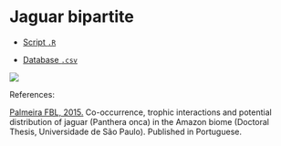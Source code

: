 # Jaguar bipartite

- [Script `.R`](https://github.com/fblpalmeira/foodweb/blob/main/jaguar_foodweb.R)

- [Database `.csv`](https://github.com/fblpalmeira/foodweb/blob/main/jaguar_foodweb.csv)

<img src="jaguar_foodweb2.gif">

References: 

[Palmeira FBL, 2015.](https://www.teses.usp.br/teses/disponiveis/11/11150/tde-17092015-111206/publico/Francesca_Belem_Lopes_Palmeira_versao_revisada.pdf) Co-occurrence, trophic interactions and potential distribution of jaguar (Panthera onca) in the Amazon biome (Doctoral Thesis, Universidade de São Paulo). Published in Portuguese.
